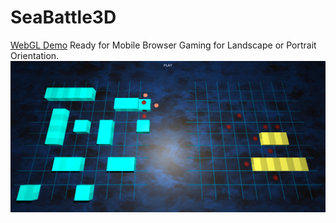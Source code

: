 # SeaBattle3D
[WebGL Demo](http://ilawnman.github.io/seabattle/index.html)
Ready for Mobile Browser Gaming for Landscape or Portrait Orientation.
![Seabattle screenshot](https://github.com/iLawnman/SeaBattle3D/blob/master/Assets/SeaBattle3D/SeaBattleScreenShot.png)
